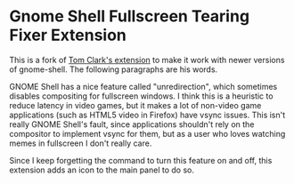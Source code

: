 # Gnome Shell Fullscreen Tearing Fixer Extension

This is a fork of
[Tom Clark's extension](https://extensions.gnome.org/extension/1445/fix-fullscreen-tearing/)
to make it work with newer versions of
gnome-shell. The following paragraphs are his words.

GNOME Shell has a nice feature called "unredirection", which sometimes disables
compositing for fullscreen windows. I think this is a heuristic to reduce
latency in video games, but it makes a lot of non-video game applications (such
as HTML5 video in Firefox) have vsync issues. This isn't really GNOME Shell's
fault, since applications shouldn't rely on the compositor to implement vsync
for them, but as a user who loves watching memes in fullscreen I don't really
care.

Since I keep forgetting the command to turn this feature on and off, this
extension adds an icon to the main panel to do so.
